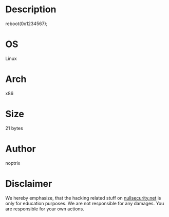 # Description
reboot(0x1234567);

# OS
Linux

# Arch
x86

# Size
21 bytes

# Author
noptrix

# Disclaimer
We hereby emphasize, that the hacking related stuff on
[nullsecurity.net](http://nullsecurity.net) is only for education purposes.
We are not responsible for any damages. You are responsible for your own
actions.
